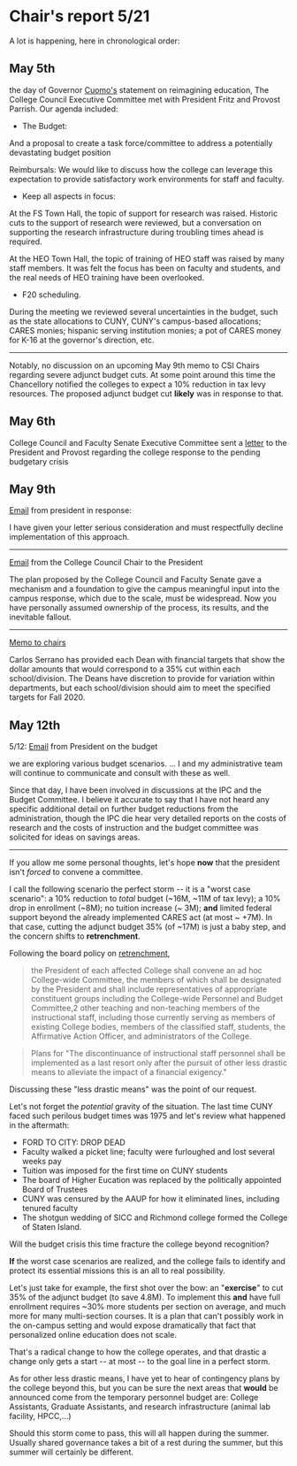 # Chair's report 5/21

A lot is happening, here in chronological order:

## May  5th

the  day  of Governor [Cuomo's](https://www.governor.ny.gov/news/amid-ongoing-covid-19-pandemic-governor-cuomo-announces-collaboration-gates-foundation-develop?fbclid=IwAR1mYQLxxMwthMWtijBPSdEIMUHyH9d69XsRZbGCeuWCgiwaW0W-spo1HV0%E2%80%8B) statement on reimagining education, The College Council  Executive  Committee met with President Fritz and Provost Parrish. Our agenda included:

* The Budget:

And a proposal to create a  task force/committee to address a potentially devastating budget position

Reimbursals:  We would like to discuss how the college can leverage this expectation to provide satisfactory work environments for staff and faculty.

* Keep all aspects in focus:

At the FS Town Hall, the topic of support for research was raised. Historic cuts to the support of research were  reviewed, but a  conversation on  supporting the research  infrastructure during troubling times ahead is required.

At the HEO Town  Hall,  the topic of training of  HEO staff  was raised by many staff members. It was felt the focus has been on faculty and students, and the real needs of HEO training have  been overlooked.


* F20 scheduling.


During  the meeting we reviewed several uncertainties in the budget, such as the state allocations to CUNY, CUNY's  campus-based  allocations;  CARES monies; hispanic  serving institution monies;  a  pot of CARES  money  for K-16 at  the governor's  direction, etc.


----

Notably,  no  discussion on an upcoming May  9th memo to CSI Chairs regarding severe  adjunct budget cuts. At some point around this  time the  Chancellory notified the colleges to expect a 10% reduction in tax levy resources. The proposed adjunct  budget cut **likely** was in response to that.

##  May 6th

College Council and Faculty Senate Executive Committee sent a  [letter](https://csi-covid19.github.io/CCFS/ccfs-letter-may-6.pdf) to the President and Provost regarding the college response to the pending budgetary crisis


## May 9th 

[Email](https://csi-covid19.github.io/CCFS/5-9-president) from president in response:

I have given your letter serious consideration and must respectfully decline implementation of this approach. 

----

[Email](https://csi-covid19.github.io/CCFS/5-9-CC-chair-response) from the College Council Chair to the President 


 The plan proposed by the College Council and Faculty Senate gave a mechanism and a foundation to give the campus meaningful input into the campus response, which due to the scale, must be widespread. Now you have personally assumed ownership of the process, its results, and the inevitable fallout.
 
----

[Memo to chairs](https://csi-covid19.github.io/College/5-9-provost-adjuncts/) 
 
 Carlos Serrano has provided each Dean with financial targets that show the dollar amounts that would correspond to a 35% cut within each school/division. The Deans have discretion to provide for variation within departments, but each school/division should aim to meet the specified targets for Fall 2020.


## May 12th

5/12:  [Email](https://csi-covid19.github.io/College/5-12-president/)  from President on the budget

we are exploring various budget scenarios. ...  I and my administrative team will continue to communicate and consult with these as well.


Since that day, I have been involved in discussions at the IPC  and the Budget Committee. I believe it accurate to say that I have not heard any specific additional detail on further budget  reductions from the administration, though the  IPC  die  hear  very detailed   reports  on the costs  of  research  and  the costs  of instruction and the budget committee was solicited  for ideas on  savings  areas.

----

If you allow me some personal thoughts, let's hope **now** that the president isn't  *forced* to  convene a committee.

I call the following scenario the perfect storm -- it is a "worst  case scenario": a 10% reduction to *total* budget (~16M, ~11M of tax levy); a 10% drop in enrollment  (~8M); no tuition increase (~ 3M); **and** limited federal support beyond the already implemented CARES act (at most  ~ +7M).  In that case, cutting the adjunct budget 35% (of ~17M) is just a baby step, and the concern shifts to **retrenchment**.


Following the board policy on [retrenchment](http://policy.cuny.edu/policyimport/manual_of_general_policy/article_v_faculty,_staff_and_administration/policy_5.19_retrenchment/document.pdf), 

> the President of each affected College shall convene an ad hoc College-wide Committee, the members of which shall be designated by  the President and shall include representatives of appropriate constituent groups including the College-wide Personnel and Budget Committee,2 other teaching and non-teaching members of the instructional staff, including those currently serving as  members of existing College bodies, members of the classified staff, students, the Affirmative Action Officer, and administrators of the College.

>  Plans for "The discontinuance of instructional staff personnel shall be implemented as a last resort only after the pursuit of other less drastic means to alleviate the impact of a financial exigency."

Discussing these "less drastic means" was the point of our request.

Let's not forget the *potential* gravity of the  situation. The last time CUNY faced 
such perilous budget times was 1975 and let's review what happened in the aftermath:


* FORD TO CITY: DROP DEAD
* Faculty walked a picket line; faculty were furloughed and lost several weeks pay
* Tuition was  imposed for the first time on CUNY students
* The board of Higher Eucation was replaced by the politically appointed Board of Trustees
* CUNY was censured by the AAUP for how it eliminated lines, including  tenured faculty
* The shotgun wedding of SICC and Richmond college formed the College of Staten Island.

Will the budget crisis this time fracture the college beyond recognition?

**If** the worst case scenarios are  realized, and  the  college fails  to identify  and 
protect its  essential  missions this is an all to real possibility.

Let's just take for example, the first shot over the bow: an
"**exercise**" to cut 35% of the adjunct budget (to  save  4.8M). To implement this
**and** have full enrollment requires ~30% more students per section on
average, and much more for many multi-section  courses. It is a plan that can't
possibly work in the on-campus setting and would expose dramatically that fact  that
personalized online education does not scale.

That's a radical change to how the college operates, and that drastic
a change only gets a start -- at most -- to the goal line in a perfect
storm.

As for other less drastic means, I have yet to hear of contingency
plans by the college beyond this, but you can be sure the next areas
that **would** be announced come from the temporary personnel budget
are: College Assistants, Graduate Assistants,  and research infrastructure  (animal lab facility, HPCC,...)

Should this storm come to pass, this will all happen during the
summer.  Usually shared governance takes a bit of a rest during the summer, but this
summer  will certainly be different.

